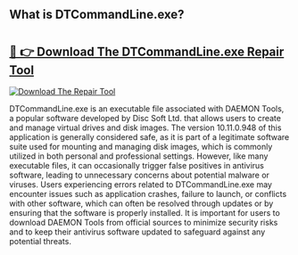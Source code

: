 ## What is DTCommandLine.exe? 

# <h2><a href="https://exedetect.com/download.php?DTCommandLine.exe">🔗 👉 Download The DTCommandLine.exe Repair Tool</a></h2>

[![Download The Repair Tool](https://exedetect.com/download-button.jpg)](https://exedetect.com/download.php?DTCommandLine.exe)

DTCommandLine.exe is an executable file associated with DAEMON Tools, a popular software developed by Disc Soft Ltd. that allows users to create and manage virtual drives and disk images. The version 10.11.0.948 of this application is generally considered safe, as it is part of a legitimate software suite used for mounting and managing disk images, which is commonly utilized in both personal and professional settings. However, like many executable files, it can occasionally trigger false positives in antivirus software, leading to unnecessary concerns about potential malware or viruses. Users experiencing errors related to DTCommandLine.exe may encounter issues such as application crashes, failure to launch, or conflicts with other software, which can often be resolved through updates or by ensuring that the software is properly installed. It is important for users to download DAEMON Tools from official sources to minimize security risks and to keep their antivirus software updated to safeguard against any potential threats.
